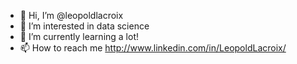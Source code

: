 - 👋 Hi, I’m @leopoldlacroix
- 👀 I’m interested in data science
- 🌱 I’m currently learning a lot!
- 📫 How to reach me http://www.linkedin.com/in/LeopoldLacroix/

<!---
leopoldlacroix/leopoldlacroix is a ✨ special ✨ repository because its `README.md` (this file) appears on your GitHub profile.
You can click the Preview link to take a look at your changes.
--->
